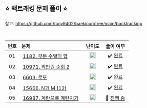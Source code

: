 ## ⭐️ 백트래킹 문제 풀이 ⭐️ 

참고. https://github.com/tony9402/baekjoon/tree/main/backtracking

<br>

| **번호** | **문제** | **난이도** | **풀이 여부** |
|:--------:|:--------|:----------:|:-----------:|
| 01 | &nbsp;[1182. 부분 수열의 합](https://www.acmicpc.net/problem/1182)&nbsp;&nbsp; | &nbsp;&nbsp;<img src="https://github.com/yuuforest/Baekjoon/assets/97596022/0d140fe9-b265-452d-812a-c474404888d7" width="20"/>&nbsp;&nbsp; | &nbsp;✔️ [완료](https://github.com/yuuforest/Baekjoon/blob/main/python/%EB%B0%B1%ED%8A%B8%EB%9E%98%ED%82%B9/Prob1182.py)&nbsp; |
| 02 | &nbsp;[10971. 외판원 순회 2](https://www.acmicpc.net/problem/10971)&nbsp;&nbsp; | &nbsp;&nbsp;<img src="https://github.com/yuuforest/Baekjoon/assets/97596022/0d140fe9-b265-452d-812a-c474404888d7" width="20"/>&nbsp;&nbsp; | &nbsp;✔️ [완료](https://github.com/yuuforest/Baekjoon/tree/main/python/%EB%B0%B1%ED%8A%B8%EB%9E%98%ED%82%B9)&nbsp; |
| 03 | &nbsp;[6603. 로또](https://www.acmicpc.net/problem/6603)&nbsp;&nbsp; | &nbsp;&nbsp;<img src="https://github.com/yuuforest/Baekjoon/assets/97596022/0d140fe9-b265-452d-812a-c474404888d7" width="20"/>&nbsp;&nbsp; | &nbsp;✔️ [완료](https://github.com/yuuforest/Baekjoon/blob/main/python/%EB%B0%B1%ED%8A%B8%EB%9E%98%ED%82%B9/Prob6603.py)&nbsp; |
| 04 | &nbsp;[15666. N과 M (12)](https://www.acmicpc.net/problem/15666)&nbsp;&nbsp; | &nbsp;&nbsp;<img src="https://github.com/yuuforest/Baekjoon/assets/97596022/0d140fe9-b265-452d-812a-c474404888d7" width="20"/>&nbsp;&nbsp; | &nbsp;✔️ [완료](https://github.com/yuuforest/Baekjoon/blob/main/python/%EB%B0%B1%ED%8A%B8%EB%9E%98%ED%82%B9/Prob15666.py)&nbsp; |
| 05 | &nbsp;[16987. 계란으로 계란치기](https://www.acmicpc.net/problem/16987)&nbsp;&nbsp; | &nbsp;&nbsp;<img src="https://github.com/yuuforest/Baekjoon/assets/97596022/85149378-3937-4538-8a9b-1b178253c958" width="20"/>&nbsp;&nbsp; | &nbsp;💬 [진행 중](https://github.com/yuuforest/Baekjoon/blob/main/python/%EB%B0%B1%ED%8A%B8%EB%9E%98%ED%82%B9/Prob16987.py)&nbsp; |
